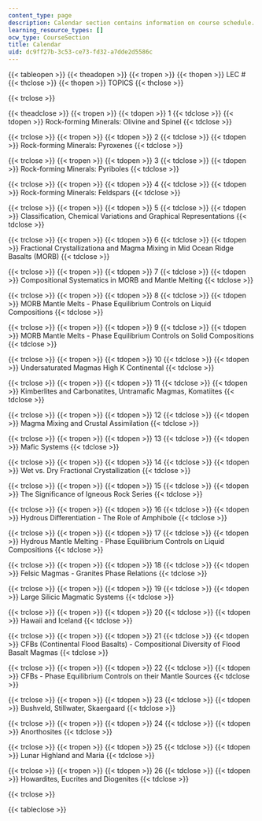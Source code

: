 ```yaml
---
content_type: page
description: Calendar section contains information on course schedule.
learning_resource_types: []
ocw_type: CourseSection
title: Calendar
uid: dc9ff27b-3c53-ce73-fd32-a7dde2d5586c
---
```


{{< tableopen >}}
{{< theadopen >}}
{{< tropen >}}
{{< thopen >}}
LEC #
{{< thclose >}}
{{< thopen >}}
TOPICS
{{< thclose >}}

{{< trclose >}}

{{< theadclose >}}
{{< tropen >}}
{{< tdopen >}}
1
{{< tdclose >}}
{{< tdopen >}}
Rock-forming Minerals: Olivine and Spinel
{{< tdclose >}}

{{< trclose >}}
{{< tropen >}}
{{< tdopen >}}
2
{{< tdclose >}}
{{< tdopen >}}
Rock-forming Minerals: Pyroxenes
{{< tdclose >}}

{{< trclose >}}
{{< tropen >}}
{{< tdopen >}}
3
{{< tdclose >}}
{{< tdopen >}}
Rock-forming Minerals: Pyriboles
{{< tdclose >}}

{{< trclose >}}
{{< tropen >}}
{{< tdopen >}}
4
{{< tdclose >}}
{{< tdopen >}}
Rock-forming Minerals: Feldspars
{{< tdclose >}}

{{< trclose >}}
{{< tropen >}}
{{< tdopen >}}
5
{{< tdclose >}}
{{< tdopen >}}
Classification, Chemical Variations and Graphical Representations
{{< tdclose >}}

{{< trclose >}}
{{< tropen >}}
{{< tdopen >}}
6
{{< tdclose >}}
{{< tdopen >}}
Fractional Crystallizationa and Magma Mixing in Mid Ocean Ridge Basalts (MORB)
{{< tdclose >}}

{{< trclose >}}
{{< tropen >}}
{{< tdopen >}}
7
{{< tdclose >}}
{{< tdopen >}}
Compositional Systematics in MORB and Mantle Melting
{{< tdclose >}}

{{< trclose >}}
{{< tropen >}}
{{< tdopen >}}
8
{{< tdclose >}}
{{< tdopen >}}
MORB Mantle Melts - Phase Equilibrium Controls on Liquid Compositions
{{< tdclose >}}

{{< trclose >}}
{{< tropen >}}
{{< tdopen >}}
9
{{< tdclose >}}
{{< tdopen >}}
MORB Mantle Melts - Phase Equilibrium Controls on Solid Compositions
{{< tdclose >}}

{{< trclose >}}
{{< tropen >}}
{{< tdopen >}}
10
{{< tdclose >}}
{{< tdopen >}}
Undersaturated Magmas High K Continental
{{< tdclose >}}

{{< trclose >}}
{{< tropen >}}
{{< tdopen >}}
11
{{< tdclose >}}
{{< tdopen >}}
Kimberlites and Carbonatites, Untramafic Magmas, Komatiites
{{< tdclose >}}

{{< trclose >}}
{{< tropen >}}
{{< tdopen >}}
12
{{< tdclose >}}
{{< tdopen >}}
Magma Mixing and Crustal Assimilation
{{< tdclose >}}

{{< trclose >}}
{{< tropen >}}
{{< tdopen >}}
13
{{< tdclose >}}
{{< tdopen >}}
Mafic Systems
{{< tdclose >}}

{{< trclose >}}
{{< tropen >}}
{{< tdopen >}}
14
{{< tdclose >}}
{{< tdopen >}}
Wet vs. Dry Fractional Crystallization
{{< tdclose >}}

{{< trclose >}}
{{< tropen >}}
{{< tdopen >}}
15
{{< tdclose >}}
{{< tdopen >}}
The Significance of Igneous Rock Series
{{< tdclose >}}

{{< trclose >}}
{{< tropen >}}
{{< tdopen >}}
16
{{< tdclose >}}
{{< tdopen >}}
Hydrous Differentiation - The Role of Amphibole
{{< tdclose >}}

{{< trclose >}}
{{< tropen >}}
{{< tdopen >}}
17
{{< tdclose >}}
{{< tdopen >}}
Hydrous Mantle Melting - Phase Equilibrium Controls on Liquid Compositions
{{< tdclose >}}

{{< trclose >}}
{{< tropen >}}
{{< tdopen >}}
18
{{< tdclose >}}
{{< tdopen >}}
Felsic Magmas - Granites Phase Relations
{{< tdclose >}}

{{< trclose >}}
{{< tropen >}}
{{< tdopen >}}
19
{{< tdclose >}}
{{< tdopen >}}
Large Silicic Magmatic Systems
{{< tdclose >}}

{{< trclose >}}
{{< tropen >}}
{{< tdopen >}}
20
{{< tdclose >}}
{{< tdopen >}}
Hawaii and Iceland
{{< tdclose >}}

{{< trclose >}}
{{< tropen >}}
{{< tdopen >}}
21
{{< tdclose >}}
{{< tdopen >}}
CFBs (Continental Flood Basalts) - Compositional Diversity of Flood Basalt Magmas
{{< tdclose >}}

{{< trclose >}}
{{< tropen >}}
{{< tdopen >}}
22
{{< tdclose >}}
{{< tdopen >}}
CFBs - Phase Equilibrium Controls on their Mantle Sources
{{< tdclose >}}

{{< trclose >}}
{{< tropen >}}
{{< tdopen >}}
23
{{< tdclose >}}
{{< tdopen >}}
Bushveld, Stillwater, Skaergaard
{{< tdclose >}}

{{< trclose >}}
{{< tropen >}}
{{< tdopen >}}
24
{{< tdclose >}}
{{< tdopen >}}
Anorthosites
{{< tdclose >}}

{{< trclose >}}
{{< tropen >}}
{{< tdopen >}}
25
{{< tdclose >}}
{{< tdopen >}}
Lunar Highland and Maria
{{< tdclose >}}

{{< trclose >}}
{{< tropen >}}
{{< tdopen >}}
26
{{< tdclose >}}
{{< tdopen >}}
Howardites, Eucrites and Diogenites
{{< tdclose >}}

{{< trclose >}}

{{< tableclose >}}